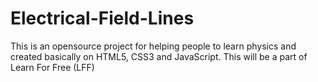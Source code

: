 Electrical-Field-Lines
======================

This is an opensource project for helping people to learn physics and created basically on HTML5, CSS3 and JavaScript. This will be a part of Learn For Free (LFF) 
